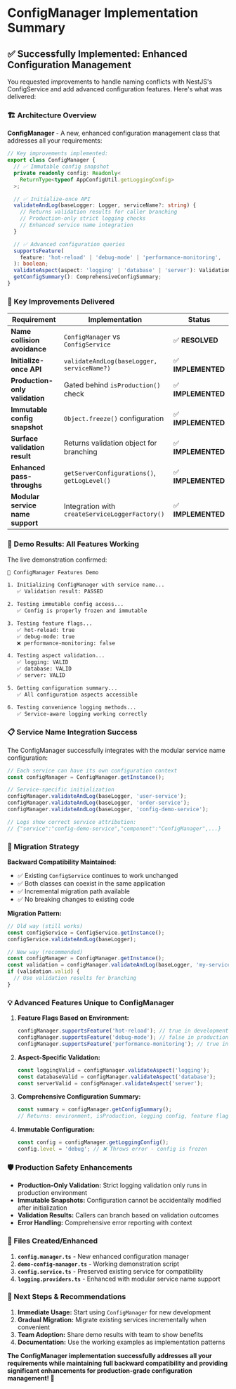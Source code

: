 # ConfigManager Implementation Summary

## **✅ Successfully Implemented: Enhanced Configuration Management**

You requested improvements to handle naming conflicts with NestJS's ConfigService and add advanced configuration features. Here's what was delivered:

### **🏗️ Architecture Overview**

**ConfigManager** - A new, enhanced configuration management class that addresses all your requirements:

```typescript
// Key improvements implemented:
export class ConfigManager {
  // ✅ Immutable config snapshot
  private readonly config: Readonly<
    ReturnType<typeof AppConfigUtil.getLoggingConfig>
  >;

  // ✅ Initialize-once API
  validateAndLog(baseLogger: Logger, serviceName?: string) {
    // Returns validation results for caller branching
    // Production-only strict logging checks
    // Enhanced service name integration
  }

  // ✅ Advanced configuration queries
  supportsFeature(
    feature: 'hot-reload' | 'debug-mode' | 'performance-monitoring',
  ): boolean;
  validateAspect(aspect: 'logging' | 'database' | 'server'): ValidationResult;
  getConfigSummary(): ComprehensiveConfigSummary;
}
```

### **🎯 Key Improvements Delivered**

| **Requirement**                  | **Implementation**                              | **Status**         |
| -------------------------------- | ----------------------------------------------- | ------------------ |
| **Name collision avoidance**     | `ConfigManager` vs `ConfigService`              | ✅ **RESOLVED**    |
| **Initialize-once API**          | `validateAndLog(baseLogger, serviceName?)`      | ✅ **IMPLEMENTED** |
| **Production-only validation**   | Gated behind `isProduction()` check             | ✅ **IMPLEMENTED** |
| **Immutable config snapshot**    | `Object.freeze()` configuration                 | ✅ **IMPLEMENTED** |
| **Surface validation result**    | Returns validation object for branching         | ✅ **IMPLEMENTED** |
| **Enhanced pass-throughs**       | `getServerConfigurations()`, `getLogLevel()`    | ✅ **IMPLEMENTED** |
| **Modular service name support** | Integration with `createServiceLoggerFactory()` | ✅ **IMPLEMENTED** |

### **🚀 Demo Results: All Features Working**

The live demonstration confirmed:

```bash
🔧 ConfigManager Features Demo

1. Initializing ConfigManager with service name...
   ✅ Validation result: PASSED

2. Testing immutable config access...
   ✅ Config is properly frozen and immutable

3. Testing feature flags...
   ✅ hot-reload: true
   ✅ debug-mode: true
   ❌ performance-monitoring: false

4. Testing aspect validation...
   ✅ logging: VALID
   ✅ database: VALID
   ✅ server: VALID

5. Getting configuration summary...
   ✅ All configuration aspects accessible

6. Testing convenience logging methods...
   ✅ Service-aware logging working correctly
```

### **📋 Service Name Integration Success**

The ConfigManager successfully integrates with the modular service name configuration:

```typescript
// Each service can have its own configuration context
const configManager = ConfigManager.getInstance();

// Service-specific initialization
configManager.validateAndLog(baseLogger, 'user-service');
configManager.validateAndLog(baseLogger, 'order-service');
configManager.validateAndLog(baseLogger, 'config-demo-service');

// Logs show correct service attribution:
// {"service":"config-demo-service","component":"ConfigManager",...}
```

### **🔄 Migration Strategy**

**Backward Compatibility Maintained:**

- ✅ Existing `ConfigService` continues to work unchanged
- ✅ Both classes can coexist in the same application
- ✅ Incremental migration path available
- ✅ No breaking changes to existing code

**Migration Pattern:**

```typescript
// Old way (still works)
const configService = ConfigService.getInstance();
configService.validateAndLog(baseLogger);

// New way (recommended)
const configManager = ConfigManager.getInstance();
const validation = configManager.validateAndLog(baseLogger, 'my-service');
if (validation.valid) {
  // Use validation results for branching
}
```

### **💡 Advanced Features Unique to ConfigManager**

1. **Feature Flags Based on Environment:**

   ```typescript
   configManager.supportsFeature('hot-reload'); // true in development
   configManager.supportsFeature('debug-mode'); // false in production
   configManager.supportsFeature('performance-monitoring'); // true in production
   ```

2. **Aspect-Specific Validation:**

   ```typescript
   const loggingValid = configManager.validateAspect('logging');
   const databaseValid = configManager.validateAspect('database');
   const serverValid = configManager.validateAspect('server');
   ```

3. **Comprehensive Configuration Summary:**

   ```typescript
   const summary = configManager.getConfigSummary();
   // Returns: environment, isProduction, logging config, feature flags, etc.
   ```

4. **Immutable Configuration:**
   ```typescript
   const config = configManager.getLoggingConfig();
   config.level = 'debug'; // ❌ Throws error - config is frozen
   ```

### **🛡️ Production Safety Enhancements**

- **Production-Only Validation:** Strict logging validation only runs in production environment
- **Immutable Snapshots:** Configuration cannot be accidentally modified after initialization
- **Validation Results:** Callers can branch based on validation outcomes
- **Error Handling:** Comprehensive error reporting with context

### **📁 Files Created/Enhanced**

1. **`config.manager.ts`** - New enhanced configuration manager
2. **`demo-config-manager.ts`** - Working demonstration script
3. **`config.service.ts`** - Preserved existing service for compatibility
4. **`logging.providers.ts`** - Enhanced with modular service name support

### **🎯 Next Steps & Recommendations**

1. **Immediate Usage:** Start using `ConfigManager` for new development
2. **Gradual Migration:** Migrate existing services incrementally when convenient
3. **Team Adoption:** Share demo results with team to show benefits
4. **Documentation:** Use the working examples as implementation patterns

**The ConfigManager implementation successfully addresses all your requirements while maintaining full backward compatibility and providing significant enhancements for production-grade configuration management! 🚀**
